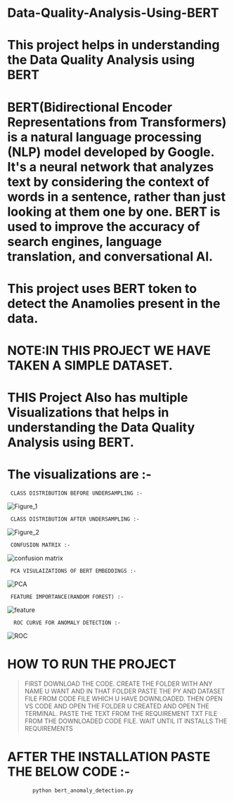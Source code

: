 # Data-Quality-Analysis-Using-BERT
# This project helps in understanding the Data Quality Analysis using BERT
# BERT(Bidirectional Encoder Representations from Transformers) is a natural language processing (NLP) model developed by Google. It's a neural network that analyzes text by considering the context of words in a sentence, rather than just looking at them one by one. BERT is used to improve the accuracy of search engines, language translation, and conversational AI.
# This project uses BERT token to detect the Anamolies present in the data.
# NOTE:IN THIS PROJECT WE HAVE TAKEN A SIMPLE DATASET.
# THIS Project Also has multiple Visualizations that helps in understanding the Data Quality Analysis using BERT.
# The visualizations are :-
     CLASS DISTRIBUTION BEFORE UNDERSAMPLING :- 
![Figure_1](https://github.com/user-attachments/assets/ae7f444e-7a96-4866-b53a-64a0253d441b)
    
     CLASS DISTRIBUTION AFTER UNDERSAMPLING :-
![Figure_2](https://github.com/user-attachments/assets/7b6f4fe9-6240-447c-b616-52cb642bb934)

     CONFUSION MATRIX :-
![confusion matrix](https://github.com/user-attachments/assets/41effa5c-e87a-4b00-a596-058ce30dc3d7)

     PCA VISULAIZATIONS OF BERT EMBEDDINGS :-
![PCA](https://github.com/user-attachments/assets/0261d01a-3a69-4114-9a9e-46ad8a29d8ce)

     FEATURE IMPORTANCE(RANDOM FOREST) :-
![feature](https://github.com/user-attachments/assets/d1a3ce23-c215-48ac-9f63-298a716be755)

      ROC CURVE FOR ANOMALY DETECTION :-


![ROC](https://github.com/user-attachments/assets/32141888-384f-4742-9905-cf5041f0712a)


# HOW TO RUN THE PROJECT
   > FIRST DOWNLOAD THE CODE.
   > CREATE THE FOLDER WITH ANY NAME U WANT AND IN THAT FOLDER PASTE THE PY AND DATASET FILE FROM CODE FILE WHICH U HAVE DOWNLOADED.
   > THEN OPEN VS CODE AND OPEN THE FOLDER U CREATED AND OPEN THE TERMINAL.
   > PASTE THE TEXT FROM THE REQUIREMENT TXT FILE FROM THE DOWNLOADED CODE FILE.
   > WAIT UNTIL IT INSTALLS THE REQUIREMENTS
         
 # AFTER THE INSTALLATION PASTE THE BELOW CODE :-
            python bert_anomaly_detection.py


      








